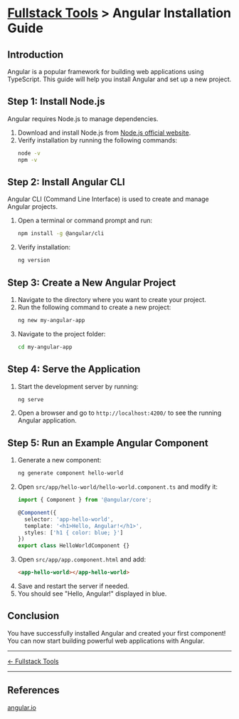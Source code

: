 # [Fullstack Tools](../) > Angular Installation Guide

## Introduction
Angular is a popular framework for building web applications using TypeScript. This guide will help you install Angular and set up a new project.

## Step 1: Install Node.js
Angular requires Node.js to manage dependencies.
1. Download and install Node.js from [Node.js official website](https://nodejs.org/).
2. Verify installation by running the following commands:
   ```sh
   node -v
   npm -v
   ```

## Step 2: Install Angular CLI
Angular CLI (Command Line Interface) is used to create and manage Angular projects.
1. Open a terminal or command prompt and run:
   ```sh
   npm install -g @angular/cli
   ```
2. Verify installation:
   ```sh
   ng version
   ```

## Step 3: Create a New Angular Project
1. Navigate to the directory where you want to create your project.
2. Run the following command to create a new project:
   ```sh
   ng new my-angular-app
   ```
3. Navigate to the project folder:
   ```sh
   cd my-angular-app
   ```

## Step 4: Serve the Application
1. Start the development server by running:
   ```sh
   ng serve
   ```
2. Open a browser and go to `http://localhost:4200/` to see the running Angular application.

## Step 5: Run an Example Angular Component
1. Generate a new component:
   ```sh
   ng generate component hello-world
   ```
2. Open `src/app/hello-world/hello-world.component.ts` and modify it:
   ```ts
   import { Component } from '@angular/core';

   @Component({
     selector: 'app-hello-world',
     template: '<h1>Hello, Angular!</h1>',
     styles: ['h1 { color: blue; }']
   })
   export class HelloWorldComponent {}
   ```
3. Open `src/app/app.component.html` and add:
   ```html
   <app-hello-world></app-hello-world>
   ```
4. Save and restart the server if needed.
5. You should see "Hello, Angular!" displayed in blue.

## Conclusion
You have successfully installed Angular and created your first component! You can now start building powerful web applications with Angular.

---

[← Fullstack Tools ](../)

---

## References
[angular.io](https://angular.io/)

